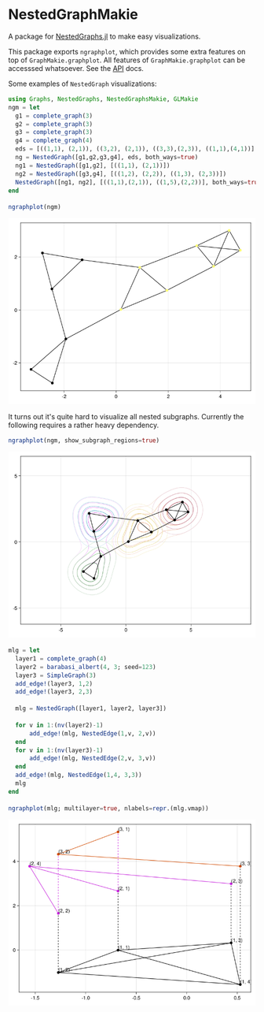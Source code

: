 # NestedGraphMakie

A package for [NestedGraphs.jl](https://github.com/UniStuttgart-IKR/NestedGraphs.jl) to make easy visualizations.

This package exports `ngraphplot`, which provides some extra features on top of `GraphMakie.graphplot`.
All features of `GraphMakie.graphplot` can be accesssed whatsoever.
See the [API](https://unistuttgart-ikr.github.io/NestedGraphMakie.jl/dev/API/) docs.

Some examples of `NestedGraph` visualizations:
```julia
using Graphs, NestedGraphs, NestedGraphsMakie, GLMakie
ngm = let
  g1 = complete_graph(3)
  g2 = complete_graph(3)
  g3 = complete_graph(3)
  g4 = complete_graph(4)
  eds = [((1,1), (2,1)), ((3,2), (2,1)), ((3,3),(2,3)), ((1,1),(4,1))]
  ng = NestedGraph([g1,g2,g3,g4], eds, both_ways=true)
  ng1 = NestedGraph([g1,g2], [((1,1), (2,1))])
  ng2 = NestedGraph([g3,g4], [((1,2), (2,2)), ((1,3), (2,3))])
  NestedGraph([ng1, ng2], [((1,1),(2,1)), ((1,5),(2,2))], both_ways=true)
end

ngraphplot(ngm)
```

![Simple visualization ](assets/reftest-1.png)

It turns out it's quite hard to visualize all nested subgraphs.
Currently the following requires a rather heavy dependency.

```julia
ngraphplot(ngm, show_subgraph_regions=true)
```

![Visualize all subgraphs](assets/reftest-2.png)

```julia
mlg = let
  layer1 = complete_graph(4)
  layer2 = barabasi_albert(4, 3; seed=123)
  layer3 = SimpleGraph(3)
  add_edge!(layer3, 1,2)
  add_edge!(layer3, 2,3)

  mlg = NestedGraph([layer1, layer2, layer3])

  for v in 1:(nv(layer2)-1)
      add_edge!(mlg, NestedEdge(1,v, 2,v))
  end
  for v in 1:(nv(layer3)-1)
      add_edge!(mlg, NestedEdge(2,v, 3,v))
  end
  add_edge!(mlg, NestedEdge(1,4, 3,3))
  mlg
end

ngraphplot(mlg; multilayer=true, nlabels=repr.(mlg.vmap))
```
![Multi layer visualization](assets/reftest-3.png)
